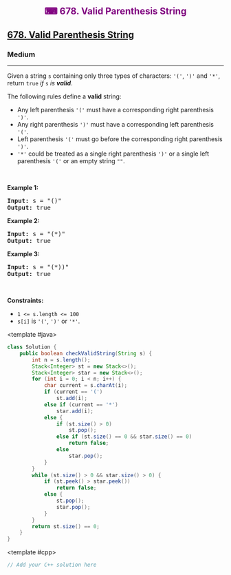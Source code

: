 <div align = "center">
<h style = "margin-bottom: 0px; margin-top: 0px; color : purple;" align = "center" class = "header">

## ⌨ 678. Valid Parenthesis String

</h>
</div>

<h2><a href="https://leetcode.com/problems/valid-parenthesis-string" target = "_blank">678. Valid Parenthesis String</a></h2><h3>Medium</h3><hr><p>Given a string <code>s</code> containing only three types of characters: <code>&#39;(&#39;</code>, <code>&#39;)&#39;</code> and <code>&#39;*&#39;</code>, return <code>true</code> <em>if</em> <code>s</code> <em>is <strong>valid</strong></em>.</p>

<p>The following rules define a <strong>valid</strong> string:</p>

<ul>
	<li>Any left parenthesis <code>&#39;(&#39;</code> must have a corresponding right parenthesis <code>&#39;)&#39;</code>.</li>
	<li>Any right parenthesis <code>&#39;)&#39;</code> must have a corresponding left parenthesis <code>&#39;(&#39;</code>.</li>
	<li>Left parenthesis <code>&#39;(&#39;</code> must go before the corresponding right parenthesis <code>&#39;)&#39;</code>.</li>
	<li><code>&#39;*&#39;</code> could be treated as a single right parenthesis <code>&#39;)&#39;</code> or a single left parenthesis <code>&#39;(&#39;</code> or an empty string <code>&quot;&quot;</code>.</li>
</ul>

<p>&nbsp;</p>
<p><strong class="example">Example 1:</strong></p>
<pre><strong>Input:</strong> s = "()"
<strong>Output:</strong> true
</pre><p><strong class="example">Example 2:</strong></p>
<pre><strong>Input:</strong> s = "(*)"
<strong>Output:</strong> true
</pre><p><strong class="example">Example 3:</strong></p>
<pre><strong>Input:</strong> s = "(*))"
<strong>Output:</strong> true
</pre>
<p>&nbsp;</p>
<p><strong>Constraints:</strong></p>

<ul>
	<li><code>1 &lt;= s.length &lt;= 100</code></li>
	<li><code>s[i]</code> is <code>&#39;(&#39;</code>, <code>&#39;)&#39;</code> or <code>&#39;*&#39;</code>.</li>
</ul>

<CodeTabs :languages="[ { name: 'C++', slot: 'cpp' }, { name: 'Java', slot: 'java' } ]"> <template #java>

```java
class Solution {
    public boolean checkValidString(String s) {
        int n = s.length();
        Stack<Integer> st = new Stack<>();
        Stack<Integer> star = new Stack<>();
        for (int i = 0; i < n; i++) {
            char current = s.charAt(i);
            if (current == '(')
                st.add(i);
            else if (current == '*')
                star.add(i);
            else {
                if (st.size() > 0)
                    st.pop();
                else if (st.size() == 0 && star.size() == 0)
                    return false;
                else
                    star.pop();
            }
        }
        while (st.size() > 0 && star.size() > 0) {
            if (st.peek() > star.peek())
                return false;
            else {
                st.pop();
                star.pop();
            }
        }
        return st.size() == 0;
    }
}
```

</template>

<template #cpp>

```cpp
// Add your C++ solution here
```

</template>

</CodeTabs>
